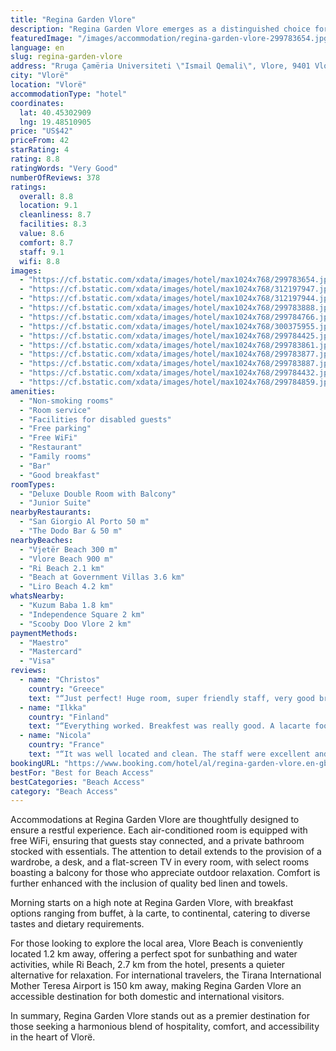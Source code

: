 ```yaml
---
title: "Regina Garden Vlore"
description: "Regina Garden Vlore emerges as a distinguished choice for travelers seeking a blend of comfort and convenience in Vlorë."
featuredImage: "/images/accommodation/regina-garden-vlore-299783654.jpg"
language: en
slug: regina-garden-vlore
address: "Rruga Çamëria Universiteti \"Ismail Qemali\", Vlore, 9401 Vlorë, Albania"
city: "Vlorë"
location: "Vlorë"
accommodationType: "hotel"
coordinates:
  lat: 40.45302909
  lng: 19.48510905
price: "US$42"
priceFrom: 42
starRating: 4
rating: 8.8
ratingWords: "Very Good"
numberOfReviews: 378
ratings:
  overall: 8.8
  location: 9.1
  cleanliness: 8.7
  facilities: 8.3
  value: 8.6
  comfort: 8.7
  staff: 9.1
  wifi: 8.8
images:
  - "https://cf.bstatic.com/xdata/images/hotel/max1024x768/299783654.jpg?k=df0158474b89b97d022aec3b9dd8d708eb030a0125b34f6efd1f7963b87e56d0&o=&hp=1"
  - "https://cf.bstatic.com/xdata/images/hotel/max1024x768/312197947.jpg?k=c73ca340811f19faaa11ce8648f9e969dfeb70a453dbff15d2a85b23a5af58cb&o=&hp=1"
  - "https://cf.bstatic.com/xdata/images/hotel/max1024x768/312197944.jpg?k=0b389b8479ea0e14a4daf77266f92dec8f88f52d042c281888bfb54d306f03dc&o=&hp=1"
  - "https://cf.bstatic.com/xdata/images/hotel/max1024x768/299783888.jpg?k=682d6f0a67d3ef851cfcc870880a3d68febe4f5ffd918e408e07557cc71d9ad4&o=&hp=1"
  - "https://cf.bstatic.com/xdata/images/hotel/max1024x768/299784766.jpg?k=3d2c73b36dc26c590d9a94a51fc0c2ab89aa7ba6170fbbe5b221c04fc7eace38&o=&hp=1"
  - "https://cf.bstatic.com/xdata/images/hotel/max1024x768/300375955.jpg?k=5b4ea8e83b9d60748964372cda2a8f4a33596b6ea2a52ab44c5dcbdb3d930ce1&o=&hp=1"
  - "https://cf.bstatic.com/xdata/images/hotel/max1024x768/299784425.jpg?k=a5a1d237899c7b4716867a72a0cd3e95cdce0597a551c01afd45e5674684c8e9&o=&hp=1"
  - "https://cf.bstatic.com/xdata/images/hotel/max1024x768/299783861.jpg?k=f918ebc70dcffab935dd2c9fb36fb32557a855f0ab9052feb0b1f87d080e6fc9&o=&hp=1"
  - "https://cf.bstatic.com/xdata/images/hotel/max1024x768/299783877.jpg?k=9f4b7cbb30063f01baefae15bad1f4b01a0063bf5930e98469b973c69840c8db&o=&hp=1"
  - "https://cf.bstatic.com/xdata/images/hotel/max1024x768/299783887.jpg?k=e6e4923cbfaeea22b5dd76cadade13f61a329e597eff7d93edfdae87f19a62a2&o=&hp=1"
  - "https://cf.bstatic.com/xdata/images/hotel/max1024x768/299784432.jpg?k=248d58fb406ecb70b0679ffae0ae8197fc392df128af0af905c5ff72b177a67a&o=&hp=1"
  - "https://cf.bstatic.com/xdata/images/hotel/max1024x768/299784859.jpg?k=aaad0aa3be84abd9550658791816d8ddeae32de8195073456cc298aff760f72a&o=&hp=1"
amenities:
  - "Non-smoking rooms"
  - "Room service"
  - "Facilities for disabled guests"
  - "Free parking"
  - "Free WiFi"
  - "Restaurant"
  - "Family rooms"
  - "Bar"
  - "Good breakfast"
roomTypes:
  - "Deluxe Double Room with Balcony"
  - "Junior Suite"
nearbyRestaurants:
  - "San Giorgio Al Porto 50 m"
  - "The Dodo Bar & 50 m"
nearbyBeaches:
  - "Vjetër Beach 300 m"
  - "Vlore Beach 900 m"
  - "Ri Beach 2.1 km"
  - "Beach at Government Villas 3.6 km"
  - "Liro Beach 4.2 km"
whatsNearby:
  - "Kuzum Baba 1.8 km"
  - "Independence Square 2 km"
  - "Scooby Doo Vlore 2 km"
paymentMethods:
  - "Maestro"
  - "Mastercard"
  - "Visa"
reviews:
  - name: "Christos"
    country: "Greece"
    text: "“Just perfect! Huge room, super friendly staff, very good breakfast, next to everything you may need in Vlore, the port and the promenade.”"
  - name: "Ilkka"
    country: "Finland"
    text: "“Everything worked. Breakfest was really good. A lacarte food was really good and portions really good size. Big balcony nice view towards the sea. Bbc news on tv.”"
  - name: "Nicola"
    country: "France"
    text: "“It was well located and clean. The staff were excellent and very helpful”"
bookingURL: "https://www.booking.com/hotel/al/regina-garden-vlore.en-gb.html?aid=8035640"
bestFor: "Best for Beach Access"
bestCategories: "Beach Access"
category: "Beach Access"
---
```


Accommodations at Regina Garden Vlore are thoughtfully designed to ensure a restful experience. Each air-conditioned room is equipped with free WiFi, ensuring that guests stay connected, and a private bathroom stocked with essentials. The attention to detail extends to the provision of a wardrobe, a desk, and a flat-screen TV in every room, with select rooms boasting a balcony for those who appreciate outdoor relaxation. Comfort is further enhanced with the inclusion of quality bed linen and towels.

Morning starts on a high note at Regina Garden Vlore, with breakfast options ranging from buffet, à la carte, to continental, catering to diverse tastes and dietary requirements.

For those looking to explore the local area, Vlore Beach is conveniently located 1.2 km away, offering a perfect spot for sunbathing and water activities, while Ri Beach, 2.7 km from the hotel, presents a quieter alternative for relaxation. For international travelers, the Tirana International Mother Teresa Airport is 150 km away, making Regina Garden Vlore an accessible destination for both domestic and international visitors.

In summary, Regina Garden Vlore stands out as a premier destination for those seeking a harmonious blend of hospitality, comfort, and accessibility in the heart of Vlorë.